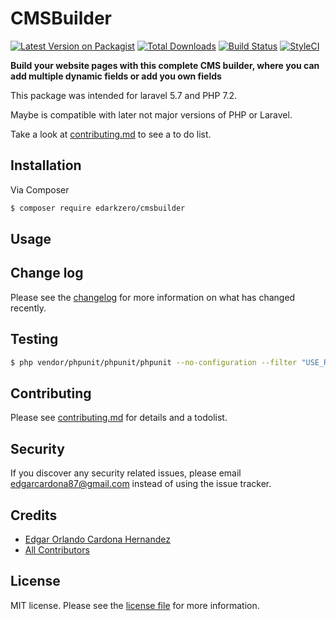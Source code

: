 # CMSBuilder

[![Latest Version on Packagist][ico-version]][link-packagist]
[![Total Downloads][ico-downloads]][link-downloads]
[![Build Status][ico-travis]][link-travis]
[![StyleCI][ico-styleci]][link-styleci]

**Build your website pages with this complete CMS builder, where you can add multiple dynamic fields or add you own fields**

This package was intended for laravel 5.7 and PHP 7.2.

Maybe is compatible with later not major versions of PHP or Laravel.


Take a look at [contributing.md](contributing.md) to see a to do list.

## Installation

Via Composer

``` bash
$ composer require edarkzero/cmsbuilder
```

## Usage

## Change log

Please see the [changelog](changelog.md) for more information on what has changed recently.

## Testing

``` bash
$ php vendor/phpunit/phpunit/phpunit --no-configuration --filter "USE_REGEXP_TO_FIND_METHOD" FILE_NAMESPACE FULL_FILE_PATH
```

## Contributing

Please see [contributing.md](contributing.md) for details and a todolist.

## Security

If you discover any security related issues, please email edgarcardona87@gmail.com instead of using the issue tracker.

## Credits

- [Edgar Orlando Cardona Hernandez][link-author]
- [All Contributors][link-contributors]

## License

MIT license. Please see the [license file](license.md) for more information.

[ico-version]: https://img.shields.io/packagist/v/edarkzero/cmsbuilder.svg?style=flat-square
[ico-downloads]: https://img.shields.io/packagist/dt/edarkzero/cmsbuilder.svg?style=flat-square
[ico-travis]: https://img.shields.io/travis/edarkzero/cmsbuilder/master.svg?style=flat-square
[ico-styleci]: https://github.styleci.io/repos/149793223/shield

[link-packagist]: https://packagist.org/packages/edarkzero/cmsbuilder
[link-downloads]: https://packagist.org/packages/edarkzero/cmsbuilder
[link-travis]: https://travis-ci.org/edarkzero/cmsbuilder
[link-styleci]: https://github.styleci.io/repos/149793223
[link-author]: https://github.com/edarkzero
[link-contributors]: ../../contributors
